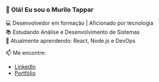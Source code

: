 ### 👋 Olá! Eu sou o Murilo Tappar

💻 Desenvolvedor em formação | Aficionado por tecnologia  
📚 Estudando Análise e Desenvolvimento de Sistemas  
🚀 Atualmente aprendendo: React, Node.js e DevOps  

📫 Me encontre:
- [LinkedIn](https://www.linkedin.com/in/seu-perfil)
- [Portfólio](https://seusite.com)

